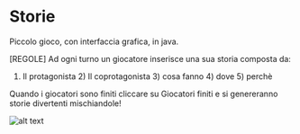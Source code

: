 # Storie
Piccolo gioco, con interfaccia grafica, in java.

[REGOLE] 
Ad ogni turno un giocatore inserisce una sua storia composta da:
1) Il protagonista 2) Il coprotagonista 3) cosa fanno 4) dove 5) perchè

Quando i giocatori sono finiti cliccare su Giocatori finiti e si genereranno storie divertenti mischiandole!

![alt text](https://github.com/filippo-renai/Storie/blob/[branch]/esempio.jpg?raw=true)
